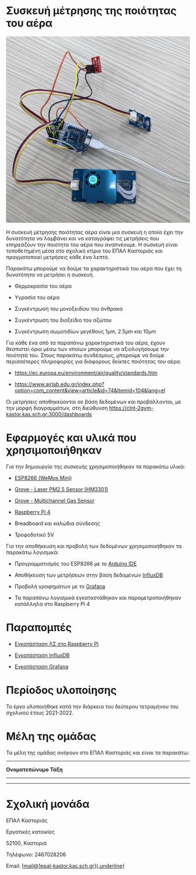 # Συσκευή μέτρησης της ποιότητας του αέρα

![Εικόνα συσκευής](images/epalair.jpg)

Η συσκευή μέτρησης ποιότητας αέρα είναι μια συσκευή η οποία έχει την
δυνατότητα να λαμβάνει και να καταγράφει τις μετρήσεις που επηρεάζουν
την ποιότητα του αέρα που αναπνέουμε. Η συσκευή είναι τοποθετημένη μέσα
στο σχολικό κτίριο του ΕΠΑΛ Καστοριάς και πραγματοποιεί μετρήσεις κάθε
ένα λεπτό.

Παρακάτω μπορούμε να δούμε τα χαρακτηριστικά του αέρα που έχει τη
δυνατότητα να μετρήσει η συσκευή.

-   Θερμοκρασία του αέρα

-   Υγρασία του αέρα

-   Συγκέντρωση του μονοξειδίου του άνθρακα

-   Συγκέντρωση του διοξείδιο του αζώτου

-   Συγκέντρωση σωματιδίων μεγέθους 1μm, 2.5μm και 10μm

Για κάθε ένα από τα παραπάνω χαρακτηριστικά του αέρα, έχουν θεσπιστεί
όρια μέσω των οποίων μπορούμε να αξιολογήσουμε την ποιότητά του. Στους
παρακάτω συνδέσμους, μπορούμε να δούμε περισσότερες πληροφορίες για
διάφορους δείκτες ποιότητας του αέρα.

-   https://ec.europa.eu/environment/air/quality/standards.htm

-   https://www.airlab.edu.gr/index.php?option=com_content&view=article&id=74&Itemid=104&lang=el

Οι μετρήσεις αποθηκεύονται σε βάση δεδομένων και προβάλλονται, με την
μορφή διαγραμμάτων, στη διεύθυνση
<https://clnt-2gym-kastor.kas.sch.gr:3000/dashboards>

# Εφαρμογές και υλικά που χρησιμοποιήθηκαν

Για την δημιουργία της συσκευής χρησιμοποιήθηκαν τα παρακάτω υλικά:

-   [ESP8266 (WeMos
    Mini)](https://www.wemos.cc/en/latest/d1/d1_mini.html)

-   [Grove - Laser PM2.5 Sensor
    (HM3301)](https://wiki.seeedstudio.com/Grove-Laser_PM2.5_Sensor-HM3301/)

-   [Grove - Multichannel Gas
    Sensor](https://wiki.seeedstudio.com/Grove-Multichannel_Gas_Sensor/)

-   [Raspberry Pi
    4](https://www.raspberrypi.com/products/raspberry-pi-4-model-b/)

-   Breadboard και καλώδια σύνδεσης

-   Τροφοδοτικό 5V

Για την αποθήκευση και προβολή των δεδομένων χρησιμοποιήθηκαν τα
παρακάτω λογισμικά:

-   Προγραμματισμός του ESP8266 με το [Arduino IDE](Arduino%20IDE)

-   Αποθήκευση των μετρήσεων στην βάση δεδομένων
    [InfluxDB](https://www.influxdata.com/)

-   Προβολή γραφημάτων με το [Grafana](https://grafana.com/)

-   Τα παραπάνω λογισμικά εγκαταστάθηκαν και παραμετροποιήθηκαν
    κατάλληλα στο Raspberry Pi 4

# Παραπομπές

-   [Εγκατάσταση ΛΣ στο Raspberry
    Pi](https://ubuntu.com/tutorials/how-to-install-ubuntu-on-your-raspberry-pi#1-overview)

-   [Εγκατάσταση
    InfluxDB](https://docs.influxdata.com/influxdb/v1.8/introduction/install/)

-   [Εγκατάσταση
    Grafana](https://grafana.com/docs/grafana/latest/installation/debian/)

# Περίοδος υλοποίησης

Το έργο υλοποιήθηκε κατά την διάρκεια του δεύτερου τετραμήνου του
σχολικού έτους 2021-2022.

# Μέλη της ομάδας

Τα μέλη της ομάδας ανήκουν στο ΕΠΑΛ Καστοριάς και είναι τα παρακάτω:

  -----------------------------------------------------------------------
  **Ονοματεπώνυμο**                   **Τάξη**
  ----------------------------------- -----------------------------------
                                      

                                      

                                      

                                      
  -----------------------------------------------------------------------

# Σχολική μονάδα

ΕΠΑΛ Καστοριάς

Εργατικές κατοικίες

52100, Καστοριά

Τηλέφωνο: 2467028206

Email:
[[mail@1epal-kastor.kas.sch.gr]{.underline}](https://github.com/ththemelis/epal-airquality/blob/main/mail@1epal-kastor.kas.sch.gr)
